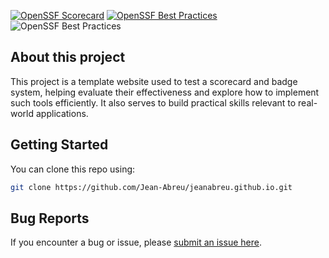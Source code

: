 
[![OpenSSF Scorecard](https://api.scorecard.dev/projects/github.com/Jean-Abreu/jeanabreu.github.io/badge)](https://scorecard.dev/viewer/?uri=github.com/Jean-Abreu/jeanabreu.github.io)
[![OpenSSF Best Practices](https://www.bestpractices.dev/projects/10284/badge)](https://www.bestpractices.dev/projects/10284)
![OpenSSF Best Practices](https://bestpractices.coreinfrastructure.org/projects/12345/badge?update=1)

## About this project
This project is a template website used to test a scorecard and badge system, helping evaluate their effectiveness and explore how to implement such tools efficiently. It also serves to build practical skills relevant to real-world applications.

## Getting Started

You can clone this repo using:

```bash
git clone https://github.com/Jean-Abreu/jeanabreu.github.io.git
```

## Bug Reports

If you encounter a bug or issue, please [submit an issue here](https://github.com/Jean-Abreu/jeanabreu.github.io/issues).

